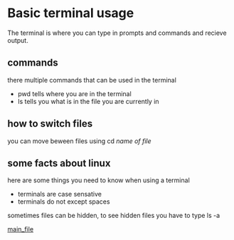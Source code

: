 # Basic terminal usage
The terminal is where you can type in prompts and commands and recieve output.

## commands
there multiple commands that can be used in the terminal

- pwd tells where you are in the terminal
- ls tells you what is in the file you are currently in

## how to switch files
you can move beween files using cd *name of file*

## some facts about linux
here are some things you need to know when using a terminal
- terminals are case sensative
- terminals do not except spaces

sometimes files can be hidden, to see hidden files you have to type ls -a

[main_file](README.md)
